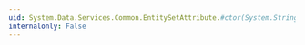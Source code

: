 ```yaml
---
uid: System.Data.Services.Common.EntitySetAttribute.#ctor(System.String)
internalonly: False
---
```

